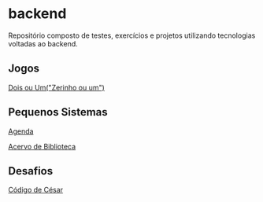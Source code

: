 # backend
Repositório composto de testes, exercícios e projetos utilizando tecnologias voltadas ao backend.

## Jogos
[Dois ou Um("Zerinho ou um")](jogoDoisOuUm.c)



## Pequenos Sistemas
[Agenda](agenda_beta.c)

[Acervo de Biblioteca](cadastroObrasBiblioteca.c)


## Desafios
[Código de César](codigodecesar.c)

